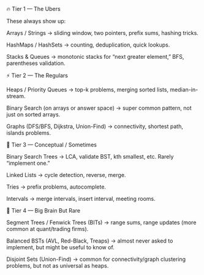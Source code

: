 🔥 Tier 1 — The Ubers

These always show up:

Arrays / Strings → sliding window, two pointers, prefix sums, hashing tricks.

HashMaps / HashSets → counting, deduplication, quick lookups.

Stacks & Queues → monotonic stacks for “next greater element,” BFS, parentheses validation.

⚡ Tier 2 — The Regulars

Heaps / Priority Queues → top-k problems, merging sorted lists, median-in-stream.

Binary Search (on arrays or answer space) → super common pattern, not just on sorted arrays.

Graphs (DFS/BFS, Dijkstra, Union-Find) → connectivity, shortest path, islands problems.

🌲 Tier 3 — Conceptual / Sometimes

Binary Search Trees → LCA, validate BST, kth smallest, etc. Rarely “implement one.”

Linked Lists → cycle detection, reverse, merge.

Tries → prefix problems, autocomplete.

Intervals → merge intervals, insert interval, meeting rooms.

🧠 Tier 4 — Big Brain But Rare

Segment Trees / Fenwick Trees (BITs) → range sums, range updates (more common at quant/trading firms).

Balanced BSTs (AVL, Red-Black, Treaps) → almost never asked to implement, but might be useful to know of.

Disjoint Sets (Union-Find) → common for connectivity/graph clustering problems, but not as universal as heaps.